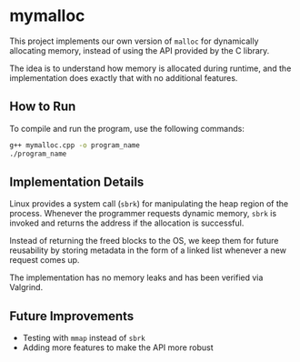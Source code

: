 
# mymalloc

This project implements our own version of `malloc` for dynamically allocating memory, instead of using the API provided by the C library.

The idea is to understand how memory is allocated during runtime, and the implementation does exactly that with no additional features.

## How to Run

To compile and run the program, use the following commands:

```bash
g++ mymalloc.cpp -o program_name
./program_name
````

## Implementation Details

Linux provides a system call (`sbrk`) for manipulating the heap region of the process. Whenever the programmer requests dynamic memory, `sbrk` is invoked and returns the address if the allocation is successful.

Instead of returning the freed blocks to the OS, we keep them for future reusability by storing metadata in the form of a linked list whenever a new request comes up.

The implementation has no memory leaks and has been verified via Valgrind.

## Future Improvements

* Testing with `mmap` instead of `sbrk`
* Adding more features to make the API more robust
